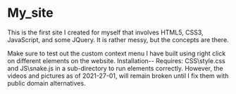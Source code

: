 # My_site

This is the first site I created for myself that involves HTML5, CSS3, JavaScript, and some JQuery. 
It is rather messy, but the concepts are there. 

Make sure to test out the custom context menu I have built using right click on different elements on the website.
Installation--
Requires: CSS\style.css and JS\snake.js in a sub-directory to run elements correctly.
However, the videos and pictures as of 2021-27-01, will remain broken until I fix them with public domain alternatives.
